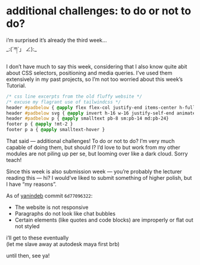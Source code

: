 # additional challenges: to do or not to do?

i’m surprised it’s already the third week…  
\_:(´ཀ`」 ∠):\_

I don’t have much to say this week, considering that I also know quite abit about
CSS selectors, positioning and media queries. I’ve used them extensively in my past
projects, so I’m not too worried about this week’s Tutorial.

```css
/* css line excerpts from the old fluffy website */
/* excuse my flagrant use of tailwindcss */
header #padbelow { @apply flex flex-col justify-end items-center h-full }
header #padbelow svg { @apply invert h-16 w-16 justify-self-end animate-bounce }
header #padbelow p { @apply smalltext pb-8 sm:pb-14 md:pb-24}
footer p { @apply !mt-2 }
footer p a { @apply smalltext-hover }
```

That said — additional challenges! To do or not to do? I’m very much capable of doing
them, but should I? I’d love to but work from my other modules are not piling up per se,
but looming over like a dark cloud. Sorry teach!

Since this week is also submission week — you’re probably the lecturer reading this —
hi? I would’ve liked to submit something of higher polish, but I have “my reasons”.

As of [yanindeb](https://github.com/markjoshwel/yanindeb) commit `6d77096322`:

- The website is not responsive
- Paragraphs do not look like chat bubbles
- Certain elements (like quotes and code blocks) are improperly or flat out not styled

i’ll get to these eventually  
(let me slave away at autodesk maya first brb)

until then, see ya!
